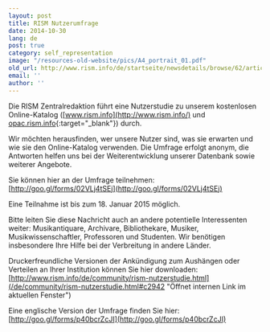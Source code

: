 ```yaml
---
layout: post
title: RISM Nutzerumfrage
date: 2014-10-30
lang: de
post: true
category: self_representation
image: "/resources-old-website/pics/A4_portrait_01.pdf"
old_url: http://www.rism.info/de/startseite/newsdetails/browse/62/article/64/rism-survey.html
email: ''
author: ''
---
```



Die RISM Zentralredaktion führt eine Nutzerstudie zu unserem kostenlosen Online-Katalog ([www.rism.info](http://www.rism.info/) und [opac.rism.info](http://opac.rism.info/){:target="_blank"}) durch.



Wir möchten herausfinden, wer unsere Nutzer sind, was sie erwarten und wie sie den Online-Katalog verwenden. Die Umfrage erfolgt anonym, die Antworten helfen uns bei der Weiterentwicklung unserer Datenbank sowie weiterer Angebote.



Sie können hier an der Umfrage teilnehmen: [http://goo.gl/forms/02VLj4tSEj](http://goo.gl/forms/02VLj4tSEj)



Eine Teilnahme ist bis zum 18. Januar 2015 möglich.



Bitte leiten Sie diese Nachricht auch an andere potentielle Interessenten weiter: Musikantiquare, Archivare, Bibliothekare, Musiker, Musikwissenschaftler, Professoren und Studenten. Wir benötigen insbesondere Ihre Hilfe bei der Verbreitung in andere Länder.



Druckerfreundliche Versionen der Ankündigung zum Aushängen oder Verteilen an Ihrer Institution können Sie hier downloaden:[http://www.rism.info/de/community/rism-nutzerstudie.html](/de/community/rism-nutzerstudie.html#c2942 "Öffnet internen Link im aktuellen Fenster")



Eine englische Version der Umfrage finden Sie hier: [http://goo.gl/forms/p40bcrZcJI](http://goo.gl/forms/p40bcrZcJI)



<script type="text/javascript">var switchTo5x=true;</script><script type="text/javascript" src="http://w.sharethis.com/button/buttons.js"></script><script type="text/javascript">stLight.options({publisher: "9b601438-1ce1-49d8-bfd7-9cff5df54c17", doNotHash: false, doNotCopy: false, hashAddressBar: false});</script>